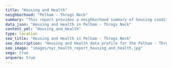 ```yaml
---
title: "Housing and Health"
neighborhood: "Pelham - Throgs Neck"
summary: "This report provides a neighborhood summary of housing conditions and related health outcomes. It also describes population characteristics that can increase vulnerability to housing hazards."
data_json: "Housing and Health in Pelham - Throgs Neck"
content_yml: "Housing_and_Health"
type: location
seo_title: "Housing and Health in Pelham - Throgs Neck"
seo_description: "Housing and Health data profile for the Pelham - Throgs Neck neighborhood of NYC."
seo_image: "images/nyc_health_report_housing_and_health.jpg"
vega: true
arquero: true
---
```

